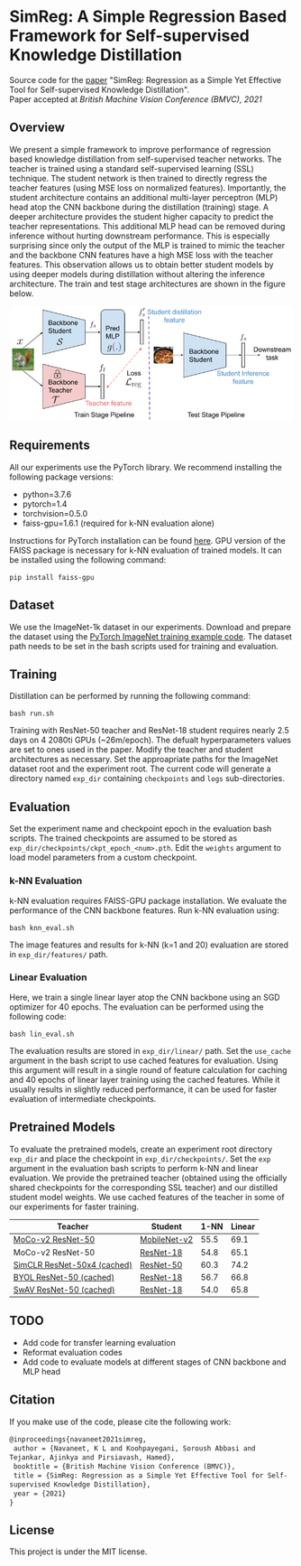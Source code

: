 # SimReg: A Simple Regression Based Framework for Self-supervised Knowledge Distillation

Source code for the [paper](https://www.bmvc2021-virtualconference.com/assets/papers/1137.pdf) "SimReg: Regression as a Simple Yet Effective Tool for Self-supervised Knowledge Distillation".\
Paper accepted at _British Machine Vision Conference (BMVC), 2021_

## Overview

We present a simple framework to improve performance of regression based knowledge distillation from self-supervised teacher networks. The teacher is trained using a standard self-supervised learning (SSL) technique. The student network is then trained to directly regress the teacher features (using MSE loss on normalized features). Importantly, the student architecture contains an additional multi-layer perceptron (MLP) head atop the CNN backbone during the distillation (training) stage. A deeper architecture provides the student higher capacity to predict the teacher representations. This additional MLP head can be removed during inference without hurting downstream performance. This is especially surprising since only the output of the MLP is trained to mimic the teacher and the backbone CNN features have a high MSE loss with the teacher features. This observation allows us to obtain better student models by using deeper models during distillation without altering the inference architecture. The train and test stage architectures are shown in the figure below.

![](arch_reg.png)

## Requirements

All our experiments use the PyTorch library. We recommend installing the following package versions:
- python=3.7.6
- pytorch=1.4
- torchvision=0.5.0
- faiss-gpu=1.6.1 (required for k-NN evaluation alone)

Instructions for PyTorch installation can be found [here](https://pytorch.org/). 
GPU version of the FAISS package is necessary for k-NN evaluation of trained models. It can be installed using the following command:
```shell
pip install faiss-gpu
```

## Dataset

We use the ImageNet-1k dataset in our experiments. Download and prepare the dataset using the [PyTorch ImageNet training example code](https://github.com/pytorch/examples/tree/master/imagenet). The dataset path needs to be set in the bash scripts used for training and evaluation.

## Training

Distillation can be performed by running the following command:
```shell
bash run.sh
```
Training with ResNet-50 teacher and ResNet-18 student requires nearly 2.5 days on 4 2080ti GPUs (~26m/epoch). The defualt hyperparameters values are set to ones used in the paper. Modify the teacher and student architectures as necessary. Set the approapriate paths for the ImageNet dataset root and the experiment root. The current code will generate a directory named ```exp_dir``` containing ```checkpoints``` and ```logs``` sub-directories.

## Evaluation

Set the experiment name and checkpoint epoch in the evaluation bash scripts. The trained checkpoints are assumed to be stored as ```exp_dir/checkpoints/ckpt_epoch_<num>.pth```. Edit the ```weights``` argument to load model parameters from a custom checkpoint. 

### k-NN Evaluation

k-NN evaluation requires FAISS-GPU package installation. We evaluate the performance of the CNN backbone features. Run k-NN evaluation using:
```shell
bash knn_eval.sh
```
The image features and results for k-NN (k=1 and 20) evaluation are stored in ```exp_dir/features/``` path. 

### Linear Evaluation

Here, we train a single linear layer atop the CNN backbone using an SGD optimizer for 40 epochs. The evaluation can be performed using the following code:
```shell
bash lin_eval.sh
```
The evaluation results are stored in ```exp_dir/linear/``` path. Set the ```use_cache``` argument in the bash script to use cached features for evaluation. Using this argument will result in a single round of feature calculation for caching and 40 epochs of linear layer training using the cached features. While it usually results in slightly reduced performance, it can be used for faster evaluation of intermediate checkpoints.

## Pretrained Models

To evaluate the pretrained models, create an experiment root directory ```exp_dir``` and place the checkpoint in ```exp_dir/checkpoints/```. Set the ```exp``` argument in the evaluation bash scripts to perform k-NN and linear evaluation. We provide the pretrained teacher (obtained using the officially shared checkpoints for the corresponding SSL teacher) and our distilled student model weights. We use cached features of the teacher in some of our experiments for faster training. 

| Teacher | Student | 1-NN | Linear |
| ------- | ------- | ---- | ------ |
| [MoCo-v2 ResNet-50](https://dl.fbaipublicfiles.com/moco/moco_checkpoints/moco_v2_800ep/moco_v2_800ep_pretrain.pth.tar) | [MobileNet-v2](https://drive.google.com/drive/folders/1sxd0dmgVDxqGCgg1BaOOWCT3aQHwSMqu?usp=sharing) | 55.5 | 69.1 |
| MoCo-v2 ResNet-50 | [ResNet-18](https://drive.google.com/file/d/1rKWBf5Tf9lsCbz-aJz30otIQWFMsnICX/view?usp=sharing) | 54.8 | 65.1 |
| [SimCLR ResNet-50x4 (cached)](https://drive.google.com/file/d/1fZ2gfHRjVSFz9Hf2PHsPUao9ZKmUXg4z/view?usp=sharing) | [ResNet-50](https://drive.google.com/file/d/1R_Ljmd9GMAtUTwLtM61r_cngqVsaQUFh/view?usp=sharing) | 60.3 | 74.2 |
| [BYOL ResNet-50 (cached)](https://drive.google.com/file/d/1AN2XGuXat2OHDPNPR5E-j2znbhy5n6YS/view?usp=sharing) | [ResNet-18](https://drive.google.com/file/d/19_q_je5p2ItPv47yvVVqLy4wL46nagRn/view?usp=sharing) | 56.7 | 66.8 |
| [SwAV ResNet-50 (cached)](https://dl.fbaipublicfiles.com/deepcluster/swav_400ep_bs256_pretrain.pth.tar) | [ResNet-18](https://drive.google.com/file/d/1eW0aCdqctm4hTXIuxyxNFc6rrQFUcYsu/view?usp=sharing) | 54.0 | 65.8 |

## TODO

- Add code for transfer learning evaluation
- Reformat evaluation codes
- Add code to evaluate models at different stages of CNN backbone and MLP head

## Citation

If you make use of the code, please cite the following work:
```
@inproceedings{navaneet2021simreg,
 author = {Navaneet, K L and Koohpayegani, Soroush Abbasi and Tejankar, Ajinkya and Pirsiavash, Hamed},
 booktitle = {British Machine Vision Conference (BMVC)},
 title = {SimReg: Regression as a Simple Yet Effective Tool for Self-supervised Knowledge Distillation},
 year = {2021}
}
```

## License

This project is under the MIT license.
